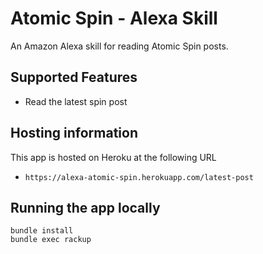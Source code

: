 # Atomic Spin - Alexa Skill

An Amazon Alexa skill for reading Atomic Spin posts.

## Supported Features
  - Read the latest spin post

## Hosting information

This app is hosted on Heroku at the following URL
  - `https://alexa-atomic-spin.herokuapp.com/latest-post`

## Running the app locally
```
bundle install
bundle exec rackup
```


